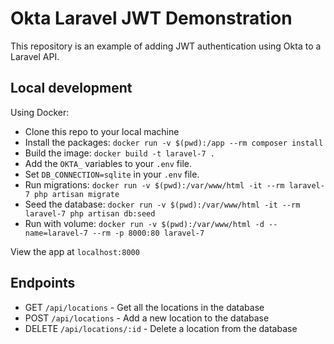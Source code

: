 # Okta Laravel JWT Demonstration

This repository is an example of adding JWT authentication using Okta to a Laravel API.

## Local development

Using Docker:

- Clone this repo to your local machine
- Install the packages: `docker run -v $(pwd):/app --rm composer install`
- Build the image: `docker build -t laravel-7 .`
- Add the `OKTA_` variables to your `.env` file.
- Set `DB_CONNECTION=sqlite` in your `.env` file.
- Run migrations: `docker run -v $(pwd):/var/www/html -it --rm laravel-7 php artisan migrate`
- Seed the database: `docker run -v $(pwd):/var/www/html -it --rm laravel-7 php artisan db:seed`
- Run with volume: `docker run -v $(pwd):/var/www/html -d --name=laravel-7 --rm -p 8000:80 laravel-7`

View the app at `localhost:8000`

## Endpoints

- GET `/api/locations` - Get all the locations in the database
- POST `/api/locations` - Add a new location to the database
- DELETE `/api/locations/:id` - Delete a location from the database


